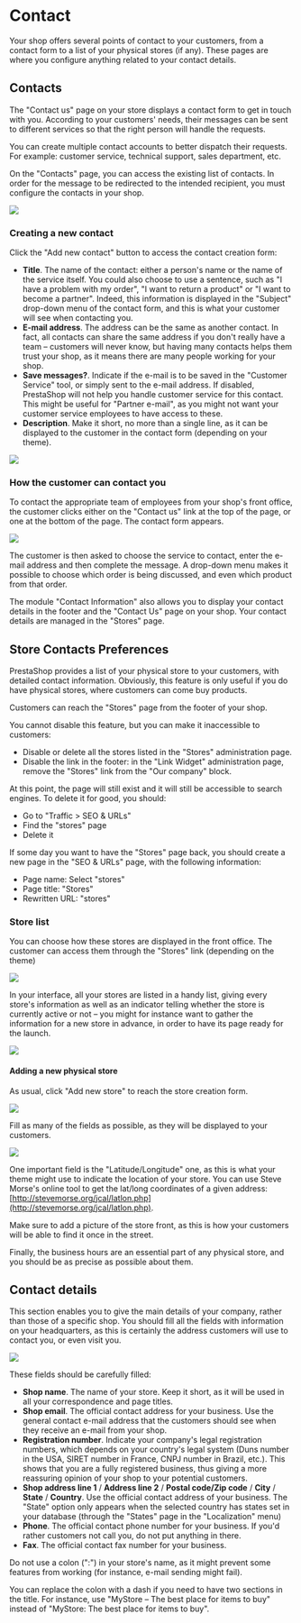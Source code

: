 # Contact

Your shop offers several points of contact to your customers, from a contact form to a list of your physical stores (if any). These pages are where you configure anything related to your contact details.

## Contacts

The "Contact us" page on your store displays a contact form to get in touch with you. According to your customers' needs, their messages can be sent to different services so that the right person will handle the requests.

You can create multiple contact accounts to better dispatch their requests. For example: customer service, technical support, sales department, etc.&#x20;

On the "Contacts" page, you can access the existing list of contacts. In order for the message to be redirected to the intended recipient, you must configure the contacts in your shop.

![](<../../../.gitbook/assets/23789574 (4).png>)

### Creating a new contact

Click the "Add new contact" button to access the contact creation form:

* **Title**. The name of the contact: either a person's name or the name of the service itself. You could also choose to use a sentence, such as "I have a problem with my order", "I want to return a product" or "I want to become a partner". Indeed, this information is displayed in the "Subject" drop-down menu of the contact form, and this is what your customer will see when contacting you.
* **E-mail address**. The address can be the same as another contact. In fact, all contacts can share the same address if you don't really have a team – customers will never know, but having many contacts helps them trust your shop, as it means there are many people working for your shop.
* **Save messages?**. Indicate if the e-mail is to be saved in the "Customer Service" tool, or simply sent to the e-mail address. If disabled, PrestaShop will not help you handle customer service for this contact. This might be useful for "Partner e-mail", as you might not want your customer service employees to have access to these.
* **Description**. Make it short, no more than a single line, as it can be displayed to the customer in the contact form (depending on your theme).

![](../../../.gitbook/assets/30670852.png)

### How the customer can contact you

To contact the appropriate team of employees from your shop's front office, the customer clicks either on the "Contact us" link at the top of the page, or one at the bottom of the page. The contact form appears.

![](<../../../.gitbook/assets/51839985 (4) (4) (3).png>)

The customer is then asked to choose the service to contact, enter the e-mail address and then complete the message. A drop-down menu makes it possible to choose which order is being discussed, and even which product from that order.

The module "Contact Information" also allows you to display your contact details in the footer and the "Contact Us" page on your shop. Your contact details are managed in the "Stores" page.

## Store Contacts Preferences

PrestaShop provides a list of your physical store to your customers, with detailed contact information. Obviously, this feature is only useful if you do have physical stores, where customers can come buy products.

Customers can reach the "Stores" page from the footer of your shop.

You cannot disable this feature, but you can make it inaccessible to customers:

* Disable or delete all the stores listed in the "Stores" administration page.
* Disable the link in the footer: in the "Link Widget" administration page, remove the "Stores" link from the "Our company" block.

At this point, the page will still exist and it will still be accessible to search engines. To delete it for good, you should:

* Go to "Traffic > SEO & URLs"
* Find the "stores" page
* Delete it

If some day you want to have the "Stores" page back, you should create a new page in the "SEO & URLs" page, with the following information:

* Page name: Select "stores"
* Page title: "Stores"
* Rewritten URL: "stores"

### Store list <a href="#storesandcontactdetails-storelist" id="storesandcontactdetails-storelist"></a>

You can choose how these stores are displayed in the front office. The customer can access them through the "Stores" link (depending on the theme)

![](<../../../.gitbook/assets/51839987 (4) (4) (3).png>)

In your interface, all your stores are listed in a handy list, giving every store's information as well as an indicator telling whether the store is currently active or not – you might for instance want to gather the information for a new store in advance, in order to have its page ready for the launch.

![](<../../../.gitbook/assets/45580496 (4) (4) (3).png>)

#### Adding a new physical store <a href="#storesandcontactdetails-addinganewphysicalstore" id="storesandcontactdetails-addinganewphysicalstore"></a>

As usual, click "Add new store" to reach the store creation form.

![](<../../../.gitbook/assets/45580497 (4) (4) (3).png>)

Fill as many of the fields as possible, as they will be displayed to your customers.

![](<../../../.gitbook/assets/51839988 (5) (5) (4).png>)

One important field is the "Latitude/Longitude" one, as this is what your theme might use to indicate the location of your store. You can use Steve Morse's online tool to get the lat/long coordinates of a given address: [http://stevemorse.org/jcal/latlon.php](http://stevemorse.org/jcal/latlon.php).

Make sure to add a picture of the store front, as this is how your customers will be able to find it once in the street.

Finally, the business hours are an essential part of any physical store, and you should be as precise as possible about them.

## Contact details

This section enables you to give the main details of your company, rather than those of a specific shop. You should fill all the fields with information on your headquarters, as this is certainly the address customers will use to contact you, or even visit you.

![](<../../../.gitbook/assets/45580500 (4) (4) (3).png>)

These fields should be carefully filled:

* **Shop name**. The name of your store. Keep it short, as it will be used in all your correspondence and page titles.
* **Shop email**. The official contact address for your business. Use the general contact e-mail address that the customers should see when they receive an e-mail from your shop.
* **Registration number**. Indicate your company's legal registration numbers, which depends on your country's legal system (Duns number in the USA, SIRET number in France, CNPJ number in Brazil, etc.). This shows that you are a fully registered business, thus giving a more reassuring opinion of your shop to your potential customers.
* **Shop address line 1** / **Address line 2** / **Postal code/Zip code** / **City** / **State** / **Country**. Use the official contact address of your business. The "State" option only appears when the selected country has states set in your database (through the "States" page in the "Localization" menu)
* **Phone**. The official contact phone number for your business. If you'd rather customers not call you, do not put anything in there.
* **Fax**. The official contact fax number for your business.

Do not use a colon (":") in your store's name, as it might prevent some features from working (for instance, e-mail sending might fail).

You can replace the colon with a dash if you need to have two sections in the title. For instance, use "MyStore – The best place for items to buy" instead of "MyStore: The best place for items to buy".

